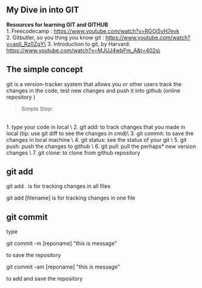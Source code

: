 ## My Dive in into GIT

**Resources for learning GIT and GITHUB** 
<br> 
    1. Freecodecamp : https://www.youtube.com/watch?v=RGOj5yH7evk \
    2. Gitbutler, so you thing you know git : https://www.youtube.com/watch?v=aolI_Rz0ZqY\
    3. Introduction to git, by Harvard: https://www.youtube.com/watch?v=MJUJ4wbFm_A&t=402s\
</br>


## The simple concept

<p>
    git is a version-tracker system that allows you or other users track the changes in the code, test new changes and push it into github (online repository
    )
</p>

> Simple Step:
<br>
    1. type your code in local \
    2. git add: to track changes that you made in local (tip: use git diff to see the changes in cmd)\
    3. git commit: to save the changes in local machine \
    4. git status: see the status of your git \
    5. git push: push the changes to github \
    6. git pull: pull the perhaps* new version changes \
    7. git clone: to clone from github repository 
</br>

## git add
<p> git add . is for tracking changes in all files </p> 
<p> git add [filename] is for tracking changes in one file</p>
 
## git commit
type <p> git commit -m [reponame] "this is message" </p> to save the repository
<p> git commit -am [reponame] "this is message" </p> to add and save the repository


